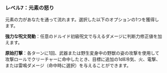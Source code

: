 ### レベル7：元素の怒り

元素の力があなたを通って流れます。選択した以下のオプションの1つを獲得します。

**強力な呪文発動**：任意のドルイド初級呪文で与えるダメージに判断力修正値を加えます。

**原始打撃**：各ターンに1回、武器または野生変身中の野獣の姿の攻撃を使用して攻撃ロールでクリーチャーに命中したとき、目標に追加の1d8冷気、火、電撃、または雷鳴ダメージ（命中時に選択）を与えることができます。
